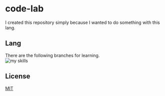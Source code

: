 # code-lab

I created this repository simply because I wanted to do something with this lang.

## Lang
There are the following branches for learning.  
<img alt="my skills" src="https://skillicons.dev/icons?i=js,ts,python,rust,c,cpp,scala&theme=light">

## License
[MIT](LICENSE)

